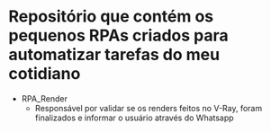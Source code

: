 # Repositório que contém os pequenos RPAs criados para automatizar tarefas do meu cotidiano

- RPA_Render
	- Responsável por validar se os renders feitos no V-Ray, foram finalizados e informar o usuário através do Whatsapp
